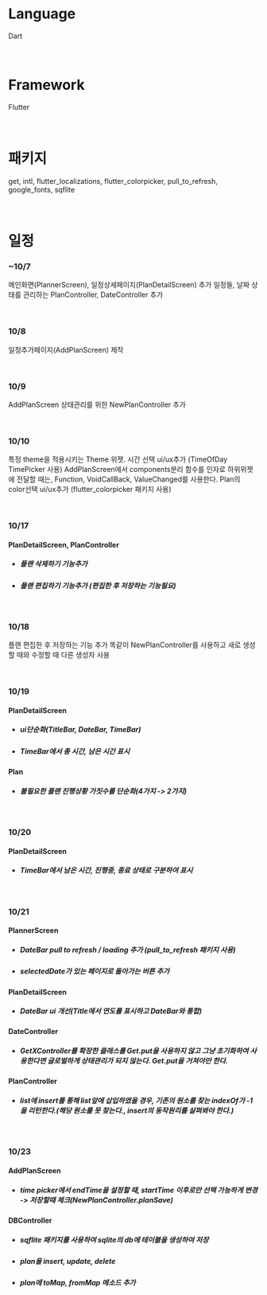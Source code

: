 # Language  
Dart  
<br/><br/>

# Framework  
Flutter  
<br/><br/>

# 패키지  
get, intl, flutter_localizations, flutter_colorpicker, pull_to_refresh, google_fonts, sqflite  
<br/><br/>

# 일정
### ~10/7  
메인화면(PlannerScreen), 일정상세페이지(PlanDetailScreen) 추가
일정들, 날짜 상태를 관리하는 PlanController, DateController 추가

</br>

### 10/8  
일정추가페이지(AddPlanScreen) 제작

</br>

### 10/9  
AddPlanScreen 상태관리를 위한 NewPlanController 추가

</br>

### 10/10
특정 theme을 적용시키는 Theme 위젯.
시간 선택 ui/ux추가 (TimeOfDay TimePicker 사용)
AddPlanScreen에서 components분리
함수를 인자로 하위위젯에 전달할 때는, Function, VoidCallBack, ValueChanged<T>를 사용한다.
Plan의 color선택 ui/ux추가 (flutter_colorpicker 패키지 사용)

</br>

### 10/17
#### PlanDetailScreen, PlanController
 + ##### 플랜 삭제하기 기능추가
 + ##### 플랜 편집하기 기능추가 (편집한 후 저장하는 기능필요)

</br>

### 10/18
플랜 편집한 후 저장하는 기능 추가
똑같이 NewPlanController를 사용하고 새로 생성할 때와 수정할 때 다른 생성자 사용

</br>

### 10/19
#### PlanDetailScreen
 + ##### ui단순화(TitleBar, DateBar, TimeBar)
 + ##### TimeBar에서 총 시간, 남은 시간 표시
#### Plan
 + ##### 불필요한 플랜 진행상황 가짓수를 단순화(4가지 -> 2가지)

</br>

### 10/20
#### PlanDetailScreen
 + ##### TimeBar에서 남은 시간, 진행중, 종료 상태로 구분하여 표시

</br>

### 10/21
#### PlannerScreen
 + ##### DateBar pull to refresh / loading 추가 (pull_to_refresh 패키지 사용)
 + ##### selectedDate가 있는 페이지로 돌아가는 버튼 추가
#### PlanDetailScreen
 + ##### DateBar ui 개선(Title에서 연도를 표시하고 DateBar와 통합)
#### DateController
 + ##### GetXController를 확장한 클래스를 Get.put을 사용하지 않고 그냥 초기화하여 사용한다면 글로벌하게 상태관리가 되지 않는다. Get.put을 거쳐야만 한다.
#### PlanController
 + ##### list에 insert를 통해 list앞에 삽입하였을 경우, 기존의 원소를 찾는 indexOf가 -1을 리턴한다.(해당 원소를 못 찾는다., insert의 동작원리를 살펴봐야 한다.)

</br>

### 10/23
#### AddPlanScreen
 + ##### time picker에서 endTime을 설정할 때, startTime 이후로만 선택 가능하게 변경 -> 저장할때 체크(NewPlanController.planSave)
#### DBController
 + ##### sqflite 패키지를 사용하여 sqlite의 db에 테이블을 생성하여 저장
 + ##### plan을 insert, update, delete
 + ##### plan에 toMap, fromMap 메소드 추가